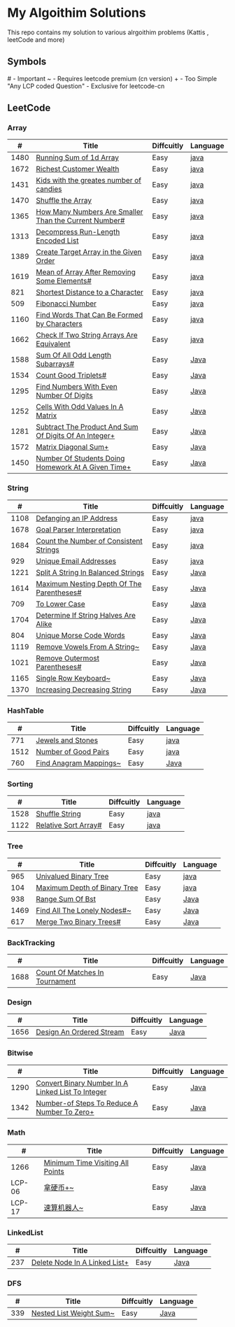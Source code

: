 # My Algoithim Solutions
This repo contains my solution to various alrgoithim problems (Kattis , leetCode and more)
## Symbols
\# - Important
\~ - Requires leetcode premium (cn version)
\+ - Too Simple
"Any LCP coded Question" - Exclusive for leetcode-cn
## LeetCode

### Array
| #  |  Title | Diffcuitly  |  Language  |
| ------------ | ------------ | ------------ | ------------ |
| 1480 | [Running Sum of 1d Array](http://https://leetcode.com/problems/running-sum-of-1d-array/ "Running Sum of 1d Array")  |  Easy |  [java](http://github.com/AhQuanz/Algo-Questions/blob/main/LeetCode/Easy/Array/RunningSum.java "java")|
| 1672 | [Richest Customer Wealth](http://https://leetcode.com/problems/richest-customer-wealth/ "Richest Customer Wealth")  | Easy | [java](https://github.com/AhQuanz/Algo-Questions/blob/main/LeetCode/Easy/Array/RichestCustomer.java)  |
| 1431 | [Kids with the greates number of candies](https://leetcode.com/problems/kids-with-the-greatest-number-of-candies/ "Kids with the greates number of candies")  | Easy | [java](https://github.com/AhQuanz/Algo-Questions/blob/main/LeetCode/Easy/Array/RichestCustomer.java)  |
| 1470 | [Shuffle the Array](https://leetcode.com/problems/shuffle-the-array/ "Shuffle the Array")  | Easy | [java](https://github.com/AhQuanz/Algo-Questions/blob/main/LeetCode/Easy/Array/ShuffleArr.java)  |
| 1365 | [How Many Numbers Are Smaller Than the Current Number#](https://leetcode.com/problems/how-many-numbers-are-smaller-than-the-current-number/ "How Many Numbers Are Smaller Than the Current Number#") | Easy | [java](https://github.com/AhQuanz/Algo-Questions/blob/main/LeetCode/Easy/Array/SmallerNum.java)|
| 1313 | [Decompress Run-Length Encoded List](https://leetcode.com/problems/decompress-run-length-encoded-list/ "Decompress Run-Length Encoded List") | Easy | [java](https://github.com/AhQuanz/Algo-Questions/blob/main/LeetCode/Easy/Array/Decompressed.java)|
| 1389 | [Create Target Array in the Given Order](https://leetcode.com/problems/create-target-array-in-the-given-order/ "Create Target Array in the Given Order") | Easy | [java](https://github.com/AhQuanz/Algo-Questions/blob/main/LeetCode/Easy/Array/OrderedCreateArr.java)|
| 1619 | [Mean of Array After Removing Some Elements#](https://leetcode.com/problems/mean-of-array-after-removing-some-elements/ "Mean of Array After Removing Some Elements#") | Easy| [java](https://github.com/AhQuanz/Algo-Questions/blob/main/LeetCode/Easy/Array/MeanAftRemove.java)|
| 821  | [Shortest Distance to a Character](https://leetcode.com/problems/shortest-distance-to-a-character/ "Shortest Distance to a Character")| Easy | [java](https://github.com/AhQuanz/Algo-Questions/blob/main/LeetCode/Easy/Array/ShortestDisToC.java)|
| 509  | [Fibonacci Number](https://leetcode.com/problems/fibonacci-number/ "Fibonacci Number")| Easy | [java](https://github.com/AhQuanz/Algo-Questions/blob/main/LeetCode/Easy/Array/Fib.java)|
| 1160 | [Find Words That Can Be Formed by Characters](https://leetcode.com/problems/find-words-that-can-be-formed-by-characters/ "Find Words That Can Be Formed by Characters")| Easy| [java](https://github.com/AhQuanz/Algo-Questions/blob/main/LeetCode/Easy/Array/WordsFromC.java)|
| 1662 | [Check If Two String Arrays Are Equivalent](https://leetcode.com/problems/check-if-two-string-arrays-are-equivalent/ "Check If Two String Arrays Are Equivalent") | Easy | [java](https://github.com/AhQuanz/Algo-Questions/blob/main/LeetCode/Easy/Array/CheckStrArr.java)|
| 1588 | [Sum Of All Odd Length Subarrays#](https://leetcode.com/problems/sum-of-all-odd-length-subarrays#/ "Sum Of All Odd Length Subarrays#") | Easy | [Java](https://github.com/AhQuanz/Algo-Questions/blob/main/LeetCode/Easy/Array/SubOddArrSum.java)|
| 1534 | [Count Good Triplets#](https://leetcode.com/problems/count-good-triplets#/ "Count Good Triplets#") | Easy | [Java](https://github.com/AhQuanz/Algo-Questions/blob/main/LeetCode/Easy/Array/CountGdTri.java)|
| 1295 | [Find Numbers With Even Number Of Digits](https://leetcode.com/problems/find-numbers-with-even-number-of-digits/ "Find Numbers With Even Number Of Digits") | Easy | [Java](https://github.com/AhQuanz/Algo-Questions/blob/main/LeetCode/Easy/Array/EvenNumDigits.java)|
| 1252 | [Cells With Odd Values In A Matrix](https://leetcode.com/problems/cells-with-odd-values-in-a-matrix/ "Cells With Odd Values In A Matrix") | Easy | [Java](https://github.com/AhQuanz/Algo-Questions/blob/main/LeetCode/Easy/Array/CountOddValueMatrix.java)|
| 1281 | [Subtract The Product And Sum Of Digits Of An Integer+](https://leetcode.com/problems/subtract-the-product-and-sum-of-digits-of-an-integer/ "Subtract The Product And Sum Of Digits Of An Integer+") | Easy | [Java](https://github.com/AhQuanz/Algo-Questions/blob/main/LeetCode/Easy/Array/SubProSumDigits.java)|
| 1572 | [Matrix Diagonal Sum+](https://leetcode.com/problems/matrix-diagonal-sum/ "Matrix Diagonal Sum+") | Easy | [Java](https://github.com/AhQuanz/Algo-Questions/blob/main/LeetCode/Easy/Array/diagonalSum.java)|
| 1450 | [Number Of Students Doing Homework At A Given Time+](https://leetcode.com/problems/number-of-students-doing-homework-at-a-given-time/ "Number Of Students Doing Homework At A Given Time+") | Easy | [Java](https://github.com/AhQuanz/Algo-Questions/blob/main/LeetCode/Easy/Array/numStdDoingWork.java)|

### String
| #  |  Title | Diffcuitly  |  Language  |
| ------------ | ------------ | ------------ | ------------ |
| 1108 | [Defanging an IP Address](https://leetcode.com/problems/defanging-an-ip-address/ "Defanging an IP Address") | Easy | [java](https://github.com/AhQuanz/Algo-Questions/blob/main/LeetCode/Easy/String/DefragIP.java)|
| 1678 | [Goal Parser Interpretation](https://leetcode.com/problems/goal-parser-interpretation/ "Goal Parser Interpretation") | Easy | [java](https://github.com/AhQuanz/Algo-Questions/blob/main/LeetCode/Easy/String/GoalParser.java)|
| 1684 | [Count the Number of Consistent Strings](https://leetcode.com/problems/count-the-number-of-consistent-strings/ "Count the Number of Consistent Strings") | Easy | [java](https://github.com/AhQuanz/Algo-Questions/blob/main/LeetCode/Easy/String/ConsistentStr.java)|
| 929  | [Unique Email Addresses](https://leetcode.com/problems/unique-email-addresses/ "Unique Email Addresses")| Easy| [java](https://github.com/AhQuanz/Algo-Questions/blob/main/LeetCode/Easy/String/UniqueEAddr.java)|
| 1221 | [Split A String In Balanced Strings](https://leetcode.com/problems/split-a-string-in-balanced-strings/ "Split A String In Balanced Strings") | Easy | [Java](https://github.com/AhQuanz/Algo-Questions/blob/main/LeetCode/Easy/String/BalanceStrSplit.java)|
| 1614 | [Maximum Nesting Depth Of The Parentheses#](https://leetcode.com/problems/maximum-nesting-depth-of-the-parentheses/ "Maximum Nesting Depth Of The Parentheses#") | Easy | [Java](https://github.com/AhQuanz/Algo-Questions/blob/main/LeetCode/Easy/String/MaxDepthParenthesis.java)|
| 709  | [To Lower Case](https://leetcode.com/problems/to-lower-case/ "To Lower Case") | Easy | [Java](https://github.com/AhQuanz/Algo-Questions/blob/main/LeetCode/Easy/String/ToLowerCase.java)|
| 1704 | [Determine If String Halves Are Alike](https://leetcode.com/problems/determine-if-string-halves-are-alike/ "Determine If String Halves Are Alike") | Easy | [Java](https://github.com/AhQuanz/Algo-Questions/blob/main/LeetCode/Easy/String/AlikeHalfStr.java)|
| 804  | [Unique Morse Code Words](https://leetcode.com/problems/unique-morse-code-words/ "Unique Morse Code Words") | Easy | [Java](https://github.com/AhQuanz/Algo-Questions/blob/main/LeetCode/Easy/String/UniqueMorseCode.java)|
| 1119 | [Remove Vowels From A String~](https://leetcode-cn.com/problems/remove-vowels-from-a-string/ "Remove Vowels From A String~") | Easy | [Java](https://github.com/AhQuanz/Algo-Questions/blob/main/LeetCode/Easy/String/removeVowelsStr.java)|
| 1021 | [Remove Outermost Parentheses#](https://leetcode.com/problems/remove-outermost-parentheses#/ "Remove Outermost Parentheses#") | Easy | [Java](https://github.com/AhQuanz/Algo-Questions/blob/main/LeetCode/Easy/String/RemoveOuterParentheses.java)|
| 1165 | [Single Row Keyboard~](https://leetcode-cn.com/problems/single-row-keyboard/ "Single Row Keyboard~") | Easy | [Java](https://github.com/AhQuanz/Algo-Questions/blob/main/LeetCode/Easy/String/SingleRowKB.java)|
| 1370 | [Increasing Decreasing String](https://leetcode.com/problems/increasing-decreasing-string/ "Increasing Decreasing String") | Easy | [Java](https://github.com/AhQuanz/Algo-Questions/blob/main/LeetCode/Easy/String/IncDecreaseStr.java)|

### HashTable
| #  |  Title | Diffcuitly  |  Language  |
| ------------ | ------------ | ------------ | ------------ |
| 771  | [Jewels and Stones](https://leetcode.com/problems/jewels-and-stones/ "Jewels and Stones")| Easy | [java](https://github.com/AhQuanz/Algo-Questions/blob/main/LeetCode/Easy/HashTable/JewelsStones.java)|
| 1512 | [Number of Good Pairs](https://leetcode.com/problems/number-of-good-pairs/ "Number of Good Pairs") | Easy | [java](https://github.com/AhQuanz/Algo-Questions/blob/main/LeetCode/Easy/HashTable/GoodPairs.java)|
| 760  | [Find Anagram Mappings~](https://leetcode-cn.com/problems/find-anagram-mappings/ "Find Anagram Mappings~") | Easy | [Java](https://github.com/AhQuanz/Algo-Questions/blob/main/LeetCode/Easy/HashTable/AnagramMapping.java)|

### Sorting
| #  |  Title | Diffcuitly  |  Language  |
| ------------ | ------------ | ------------ | ------------ |
| 1528 | [Shuffle String](https://leetcode.com/problems/shuffle-string/ "Shuffle String") | Easy | [java](https://github.com/AhQuanz/Algo-Questions/blob/main/LeetCode/Easy/Sort/ShuffleStr.java)|
| 1122 | [Relative Sort Array#](https://leetcode.com/problems/relative-sort-array/ "Relative Sort Array#") | Easy | [java](https://github.com/AhQuanz/Algo-Questions/blob/main/LeetCode/Easy/Sort/RelativeSort.java)|

### Tree
| #  |  Title | Diffcuitly  |  Language  |
| ------------ | ------------ | ------------ | ------------ |
| 965  | [Univalued Binary Tree](https://leetcode.com/problems/univalued-binary-tree/ "Univalued Binary Tree")| Easy | [java](https://github.com/AhQuanz/Algo-Questions/blob/main/LeetCode/Easy/Tree/Univalue.java)|
| 104  | [Maximum Depth of Binary Tree](https://leetcode.com/problems/maximum-depth-of-binary-tree/ "Maximum Depth of Binary Tree")| Easy | [java](https://github.com/AhQuanz/Algo-Solutions/blob/main/LeetCode/Easy/Tree/MaxDepthOfBTree.java)|
| 938  | [Range Sum Of Bst](https://leetcode.com/problems/range-sum-of-bst/ "Range Sum Of Bst") | Easy | [Java](https://github.com/AhQuanz/Algo-Solutions/blob/main/LeetCode/Easy/Tree/RangeSum.java)|
| 1469 | [Find All The Lonely Nodes#~](https://leetcode-cn.com/problems/find-all-the-lonely-nodes#/ "Find All The Lonely Nodes#~") | Easy | [Java](https://github.com/AhQuanz/Algo-Solutions/blob/main/LeetCode/Easy/Tree/LonelyNodes.java)|
| 617  | [Merge Two Binary Trees#](https://leetcode.com/problems/merge-two-binary-trees#/ "Merge Two Binary Trees#") | Easy | [Java](https://github.com/AhQuanz/Algo-Solutions/blob/main/LeetCode/Easy/Tree/MergeTwoBTrees.java)|

### BackTracking
| #  |  Title | Diffcuitly  |  Language  |
| ------------ | ------------ | ------------ | ------------ |
| 1688 | [Count Of Matches In Tournament](https://leetcode.com/problems/count-of-matches-in-tournament/ "Count Of Matches In Tournament") | Easy | [Java](https://github.com/AhQuanz/Algo-Questions/blob/main/LeetCode/Easy/BackTracking/CountMatches.java)|

### Design
| #  |  Title | Diffcuitly  |  Language  |
| ------------ | ------------ | ------------ | ------------ |
| 1656 | [Design An Ordered Stream](https://leetcode.com/problems/design-an-ordered-stream/ "Design An Ordered Stream") | Easy | [Java](https://github.com/AhQuanz/Algo-Questions/blob/main/LeetCode/Easy/Design/OrderedStream.java)|

### Bitwise
| #  |  Title | Diffcuitly  |  Language  |
| ------------ | ------------ | ------------ | ------------ |
| 1290 | [Convert Binary Number In A Linked List To Integer](https://leetcode.com/problems/convert-binary-number-in-a-linked-list-to-integer/ "Convert Binary Number In A Linked List To Integer") | Easy | [Java](https://github.com/AhQuanz/Algo-Questions/blob/main/LeetCode/Easy/Bitwise/BinaryListToInt,java)|
| 1342 | [Number-of Steps To Reduce A Number To Zero+](https://leetcode.com/problems/number-of-steps-to-reduce-a-number-to-zero/ "Number-of Steps To Reduce A Number To Zero+") | Easy | [Java](https://github.com/AhQuanz/Algo-Questions/blob/main/LeetCode/Easy/Bitwise/numSteps.java)|

### Math
| #  |  Title | Diffcuitly  |  Language  |
| ------------ | ------------ | ------------ | ------------ |
| 1266 | [Minimum Time Visiting All Points](https://leetcode.com/problems/minimum-time-visiting-all-points/ "Minimum Time Visiting All Points") | Easy | [Java](https://github.com/AhQuanz/Algo-Questions/blob/main/LeetCode/Easy/Math/MinTimeVisitPts.java)|
| LCP-06 | [拿硬币+~](https://leetcode-cn.com/problems/na-ying-bi/ "拿硬币+~") | Easy | [Java](https://github.com/AhQuanz/Algo-Questions/blob/main/LeetCode/Easy/Math/numTake.java)|
| LCP-17 | [速算机器人~](https://leetcode-cn.com/problems/nGK0Fy/ " 速算机器人") | Easy | [Java](https://github.com/AhQuanz/Algo-Questions/blob/main/LeetCode/Easy/Math/calAB.java)|

### LinkedList
| #  |  Title | Diffcuitly  |  Language  |
| ------------ | ------------ | ------------ | ------------ |
| 237  | [Delete Node In A Linked List+](https://leetcode.com/problems/delete-node-in-a-linked-list/ "Delete Node In A Linked List+") | Easy | [Java](https://github.com/AhQuanz/Algo-Questions/blob/main/LeetCode/Easy/LinkedList/ReplaceNode.java)|

### DFS
| #  |  Title | Diffcuitly  |  Language  |
| ------------ | ------------ | ------------ | ------------ |
| 339  | [Nested List Weight Sum~](https://leetcode-cn.com/problems/nested-list-weight-sum/ "Nested List Weight Sum~") | Easy | [Java](https://github.com/AhQuanz/Algo-Questions/blob/main/LeetCode/Easy/DFS/NestedListWeightSum.java)|

